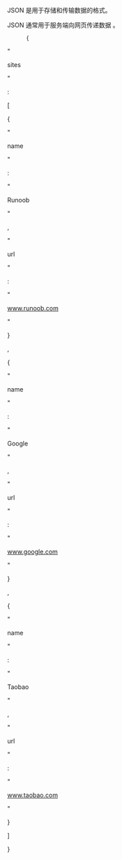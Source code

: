 JSON 是用于存储和传输数据的格式。

JSON 通常用于服务端向网页传递数据 。

          {

"

sites

"

:

\[

{

"

name

"

:

"

Runoob

"

,

"

url

"

:

"

www.runoob.com

"

}

,

{

"

name

"

:

"

Google

"

,

"

url

"

:

"

www.google.com

"

}

,

{

"

name

"

:

"

Taobao

"

,

"

url

"

:

"

www.taobao.com

"

}

\]

}

